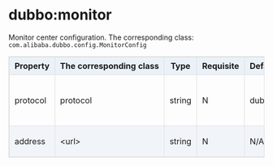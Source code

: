 <style>
table {
  width: 100%;
  max-width: 65em;
  border: 1px solid #dedede;
  margin: 15px auto;
  border-collapse: collapse;
  empty-cells: show;
}
table th,
table td {
  height: 35px;
  border: 1px solid #dedede;
  padding: 0 10px;
}
table th {
  font-weight: bold;
  text-align: center !important;
  background: rgba(158,188,226,0.2);
  white-space: nowrap;
}
table tbody tr:nth-child(2n) {
  background: rgba(158,188,226,0.12);
}
table td:nth-child(1) {
  white-space: nowrap;
}
table tr:hover {
  background: #efefef;
}
.table-area {
  overflow: auto;
}
</style>

<script type="text/javascript">
[].slice.call(document.querySelectorAll('table')).forEach(function(el){
    var wrapper = document.createElement('div');
    wrapper.className = 'table-area';
    el.parentNode.insertBefore(wrapper, el);
    el.parentNode.removeChild(el);
    wrapper.appendChild(el);
})
</script>
# dubbo:monitor

Monitor center configuration. The corresponding class: `com.alibaba.dubbo.config.MonitorConfig`

| Property | The corresponding class | Type | Requisite | Default | Effect | Description | Compatibility |
| --- | --- | ---- | --- | --- | --- | --- | --- |
| protocol | protocol | string | N | dubbo | service governance | Monitor center protocol. "registry" means looking up monitor center from registry. Others mean communicating to monitor center directly | above 2.0.9 |
| address | &lt;url&gt; | string | N | N/A | service governance | Communicating to monitor center directly. address="10.20.130.230:12080" | above 1.0.16 |

